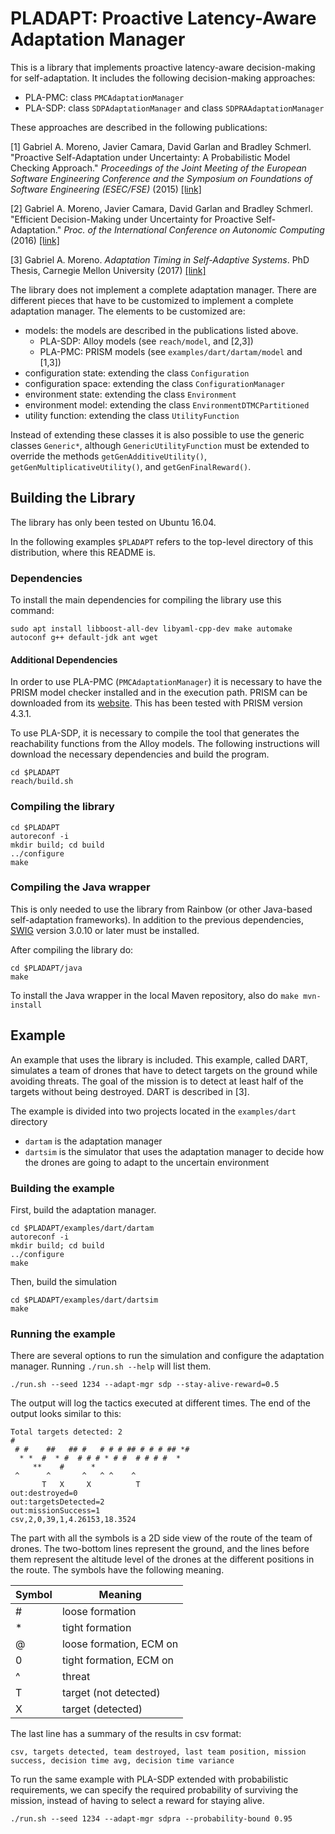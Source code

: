 # PLADAPT: Proactive Latency-Aware Adaptation Manager

This is a library that implements proactive latency-aware decision-making for self-adaptation. It includes the following decision-making approaches:

- PLA-PMC: class `PMCAdaptationManager`
- PLA-SDP: class `SDPAdaptationManager` and class `SDPRAAdaptationManager`

These approaches are described in the following publications:

[1] Gabriel A. Moreno, Javier Camara, David Garlan and Bradley Schmerl. "Proactive Self-Adaptation under Uncertainty: A Probabilistic Model Checking Approach." _Proceedings of the Joint Meeting of the European Software Engineering Conference and the Symposium on Foundations of Software Engineering (ESEC/FSE)_ (2015) [[link]](http://works.bepress.com/gabriel_moreno/25/)

[2] Gabriel A. Moreno, Javier Camara, David Garlan and Bradley Schmerl. "Efficient Decision-Making under Uncertainty for Proactive Self-Adaptation." _Proc. of the International Conference on Autonomic Computing_ (2016) [[link]](http://works.bepress.com/gabriel_moreno/28/)

[3] Gabriel A. Moreno. _Adaptation Timing in Self-Adaptive Systems_. PhD Thesis, Carnegie Mellon University (2017) [[link]](http://works.bepress.com/gabriel_moreno/31/)

The library does not implement a complete adaptation manager. There are different pieces that have to be customized to implement a complete adaptation manager. The elements to be customized are:

- models: the models are described in the publications listed above.
  + PLA-SDP: Alloy models (see `reach/model`, and [2,3])
  + PLA-PMC: PRISM models (see `examples/dart/dartam/model` and [1,3])
- configuration state: extending the class `Configuration`
- configuration space: extending the class `ConfigurationManager`
- environment state: extending the class `Environment`
- environment model: extending the class `EnvironmentDTMCPartitioned`
- utility function: extending the class `UtilityFunction`

Instead of extending these classes it is also possible to use the generic classes `Generic*`, although `GenericUtilityFunction` must be extended to override the methods `getGenAdditiveUtility()`, `getGenMultiplicativeUtility()`, and `getGenFinalReward()`. 


## Building the Library
The library has only been tested on Ubuntu 16.04.

In the following examples `$PLADAPT` refers to the top-level directory of this distribution, where this README is.

### Dependencies
To install the main dependencies for compiling the library use this command:

```
sudo apt install libboost-all-dev libyaml-cpp-dev make automake autoconf g++ default-jdk ant wget
```

#### Additional Dependencies
In order to use PLA-PMC (`PMCAdaptationManager`) it is necessary to have the PRISM model checker installed and in the execution path.
PRISM can be downloaded from its [website](http://www.prismmodelchecker.org).
This has been tested with PRISM version 4.3.1.

To use PLA-SDP, it is necessary to compile the tool that generates the reachability functions from the Alloy models.
The following instructions will download the necessary dependencies and build the program.
```
cd $PLADAPT
reach/build.sh
```

### Compiling the library
```
cd $PLADAPT
autoreconf -i
mkdir build; cd build
../configure
make
```

### Compiling the Java wrapper
This is only needed to use the library from Rainbow (or other Java-based self-adaptation frameworks).
In addition to the previous dependencies, [SWIG](http://www.swig.org/) version 3.0.10 or later must be installed.


After compiling the library do:
```
cd $PLADAPT/java
make
```

To install the Java wrapper in the local Maven repository, also do `make mvn-install`

## Example
An example that uses the library is included.
This example, called DART, simulates a team of drones that have to detect targets on the ground while avoiding threats.
The goal of the mission is to detect at least half of the targets without being destroyed.
DART is described in [3].

The example is divided into two projects located in the `examples/dart` directory
- `dartam` is the adaptation manager
- `dartsim` is the simulator that uses the adaptation manager to decide how the drones are going to adapt to the uncertain environment

### Building the example
First, build the adaptation manager.

```
cd $PLADAPT/examples/dart/dartam
autoreconf -i
mkdir build; cd build
../configure
make
```

Then, build the simulation

```
cd $PLADAPT/examples/dart/dartsim
make
```

### Running the example
There are several options to run the simulation and configure the adaptation manager.
Running `./run.sh --help` will list them.

```
./run.sh --seed 1234 --adapt-mgr sdp --stay-alive-reward=0.5 
```

The output will log the tactics executed at different times.
The end of the output looks similar to this:

```
Total targets detected: 2
#                                       
 # #    ##   ## #   # # # ## # # # ## *#
  * *  #  * #  # # # * # #  # # # #  *  
     **    #      *                     
 ^      ^       ^   ^ ^    ^            
       T   X     X          T           
out:destroyed=0
out:targetsDetected=2
out:missionSuccess=1
csv,2,0,39,1,4.26153,18.3524
```
The part with all the symbols is a 2D side view of the route of the team of drones.
The two-bottom lines represent the ground, and the lines before them represent the altitude level of the drones at the different positions in the route. The symbols have the following meaning.

Symbol | Meaning
-------|-------------------------
\#      | loose formation
\*      | tight formation
@      | loose formation, ECM on
0      | tight formation, ECM on
^      | threat
T      | target (not detected)
X      | target (detected)

The last line has a summary of the results in csv format:
```
csv, targets detected, team destroyed, last team position, mission success, decision time avg, decision time variance
```

To run the same example with PLA-SDP extended with probabilistic requirements, we can specify the required probability of surviving the mission, instead of having to select a reward for staying alive.
```
./run.sh --seed 1234 --adapt-mgr sdpra --probability-bound 0.95
```
